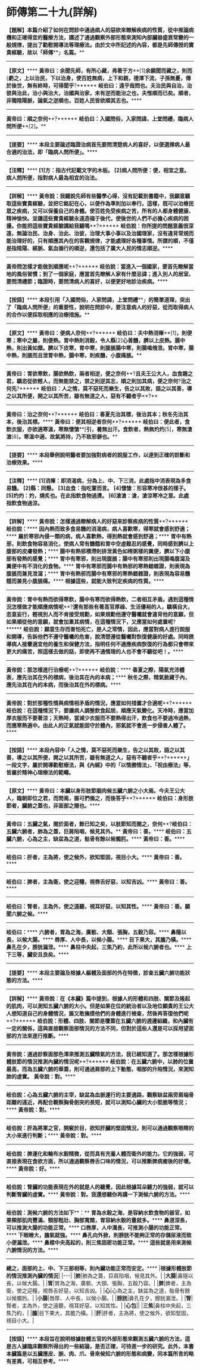 # 師傳第二十九(詳解)




**【題解】本篇介紹了如何在問診中通過病人的惡欲來瞭解疾病的性質，從中推論病機和正確得宜的醫療方法，講述了通過觀察外部形態來測知內部臟器盛衰常變的一般規律，提出了勸慰開導法等理療法。由於文中所記述的內容，都是先師傳授的寶貴經驗，故以「師傳****」****名篇。******
****
**【原文】******
**黃帝曰：余聞先師，有所心藏，弗著于方****[1]****余願聞而藏之，則而****{****虧之，上以治民，下以治身，使百姓無病，上下和親，德澤下流，子孫無憂，傳於後世，無有終時，可得聞乎****?******
**岐伯曰：遠乎哉問也。夫治民與自治，治彼與治此，治小與治大，治國與治家，未有逆而能治之也，夫惟順而已矣。順者，非獨陰陽脈，論氣之逆順也，百姓人民皆欲順其志也。******
****
**黃帝曰：順之奈何****?******
**岐伯曰：入國問俗，入家問諱，上堂問禮，臨病人問所便****[2]****。******
****
**【提要】******
**本段主要論述臨證治病首先要問清楚病人的喜好，以便選擇病人最合適的治法，即「臨病人問所便」。******
****
**【注釋】******
**[1]****方****：****指古代記載文字的木板。******
**[2]****病人問所便****：****便，相宜之意。病人問所便，指對病人最為相宜的治法。******
****
**【詳解】******
**黃帝說：我聽說先師有些醫學心得，沒有記載到書籍中，我願意聽取這些寶貴經驗，並把它銘記在心，以便作為準則加以奉行。這樣，既可以治療民眾之疾病，又可以保養自己的身體。使百姓免受疾病之苦，所有的人都身體健康、精神愉快。並讓這些寶貴經驗永遠造福于後代，使後世的人們不必擔心疾病的困擾。你能把這些寶貴經驗講給我聽嗎****?******
**岐伯說：你所提的問題意義很深遠，無論治民、治身、治此、治彼，治理大事小事以及治國理家，沒有違背常規而能治理好的，只有順應其內在的客觀規律，才能處理好各種事情。所謂的順，不僅是指陰陽、經脈、氣血循行的順逆，還包括了廣大人民的情志順逆。******
****
**黃帝問怎樣才能做到順應呢****?******
**岐伯說：當進入一個國家，要首先瞭解當地的風俗習慣；到了一個家庭，應當首先瞭解人家有什麼忌諱；進入別人的居室，要問清禮節；臨證時，要問清病人的喜好，以便更好地診治疾病。******
****
**【按語】******
**本段引用「入國問俗，人家問諱，上堂問禮****」****的簡單道理，突出了「臨病人問所便****」****的重要性，說明在問診中，要注意病人的好惡，從而取得病人的合作以便採取相應的治療措施。******
****
**【原文】******
**黃帝曰：便病人奈何****?******
**岐伯曰：夫中熱消癉****[1]****，則便寒；寒中之屬，則便熱。胃中熱則消穀，令人縣****[2]****心善饑，臍以上皮熱。腸中熱，則出黃如糜。臍以下皮寒，胃中寒，則腹脹腸中寒，則腸鳴飧泄。胃中寒，腸中熱，則脹而且泄胃中熱，腸中寒，則疾饑，小腹痛脹。******
****
**黃帝曰：胃欲寒飲，腸欲熱飲，兩者相逆，便之奈何****?****且夫王公大人，血食跚之君，驕恣從欲輕人，而無能禁之，禁之則逆其志，順之則加其病，便之奈何****?****治之何先****?******
**岐伯曰：人之情，莫不惡死而樂生，告之以其敗，語之以其善，導之以其所便，開之以其所苦，雖有無道之人，惡有不聽者乎****?**
****
**黃帝曰：治之奈何****?******
**岐伯曰：春夏先治其標，後治其本；秋冬先治其本，後治其標。******
**黃帝曰：便其相逆者奈何****?******
**岐伯曰：便此者，食飲衣服，亦欲適寒溫，寒無悽愴****[****引，暑無出汗。食飲者，熱無灼灼****[5]****，寒無滄滄****[6]****。寒溫中適，故氣將持，乃不致邪僻也。******
****
**【提要】******
**本段舉例說明醫者要加強對病者的說服工作，以達到正確的診斷和治療效果。******
****
**【注釋】******
**[1]****消癉****：****即消渴病，分為上、中、下三消，此處指中消表現為多食易饑。******
**[2]****縣****：****同懸。******
**[3]****血食****：****指吃葷而言。******
**[4]****悽愴****：****形容寒冷很甚的樣子。******
**[5]****灼灼：灼，燒炙也。在此指飲食物過燙。******
**[6]****滄滄：滄，滄涼寒冷之意。此處指飲食物過涼。******
****
**【詳解】******
**黃帝說：怎樣通過瞭解病人的好惡來診察疾病的性質****?******
**岐伯說：******
**因內熱而致多食易饑的消渴病，病人喜歡寒，得寒就會感到舒適；******
**屬於寒邪內侵一類的病，病人喜歡熱，得到熱就會感到舒適；******
**胃中有熱邪，則飲食物容易消化，使病人常有饑餓和胃中空虛難忍的感覺，同時感到臍以上腹部的皮膚發熱；******
**腸中有熱邪積滯則排泄黃色如稀粥樣的糞便，臍以下小腹部有發熱的感覺；******
**胃中有寒邪，則出現腹脹；腸中有寒邪則出現腸鳴腹瀉及糞便中有不消化的食物。******
**胃中有寒邪而腸中有熱邪的寒熱錯雜證，則表現為腹脹而兼見泄瀉；******
**胃中有熱邪而腸中有寒邪的寒熱錯雜證，則表現為容易饑餓而兼見小腹脹痛。******
**根據這些，就能大致判定疾病的性質。******
****
**黃帝說：胃中有熱而欲得寒飲，腸中有寒而欲得熱飲，二者相互矛盾。遇到這種情況怎樣做才能順應病情呢****?****還有那些有著高官厚祿、生活優裕的人，驕橫自大，恣意妄行，輕視別人而不肯接受規勸，如果規勸他遵守醫囑就會違背他的意願，但如果順從他的意願，就會加重其病情，在這種情況下，又應當如何處置呢****?******
**岐伯說：願意生存而害怕死亡，是人之常情，因此，應當對病人進行說服和開導，告訴他們不遵守醫囑的危害，說清楚遵從醫囑對恢復健康的好處。同時誘導病人接暈適宜他的養生和保健方法，指明任何不適應疾病恢復的行為都只會帶來更大的痛苦，照這樣去做的話，即使再不通情理的人也不會不聽從吧！。******
****
**黃帝說：那怎樣進行治療呢****?******
**岐伯說：******
**春夏之際，陽氣充沛體表，應先治其在外的標病，後治其在內的本病；******
**秋冬之際，精氣斂藏于內，應先治其在內的本病，而後治其在外的標病。******
****
**黃帝說：對於那種性情與病情相矛盾的情況，應當如何措置才合適呢****?******
**岐伯說：在這種情況下，要讓病人調整飲食起居，順應天氣變化。天冷時，應當加厚衣服而不要著涼；天熱時，當減少衣服而不要熱得出汗，飲食也不要過冷過熱，而應寒熱適中。由此人的正氣就能固守於體內，邪氣就不會進一步侵害人體了。******
****
**【按語】******
**本段內容中「人之情，莫不惡死而樂生，告之以其敗，語之以其善，導之以其所便，開之以其所苦，雖有無道之人，惡有不聽者乎****?********」****一段文字，屬於開導勸慰療法，與《內經》中的「以情勝情法」、「祝由療法」等，皆屬於精神心理療法的範疇。******
****
**【原文】******
**黃帝曰：本臟以身形肢節胭肉候五臟六腑之小大焉。今夫王公大人，臨朝即位之君，而問焉，誰可捫循之，而後答乎****?******
**岐伯曰：身形肢節者，臟腑之蓋也，非面部之閱也。******
****
**黃帝曰：五臟之氣，閱於面者，餘已知之矣，以肢節知而閱之，奈何****?****岐伯曰：五臟六腑者，肺為之蓋，巨肩陷咽，候見其外。******
**黃帝曰：善。******
**岐伯曰：五臟六腑，心為之主，缺盆為之道，骷骨有餘以候髑肟。******
**黃帝曰：善。******
****
**岐伯曰：肝者，主為將，使之候外，欲知堅固，視目小大。******
**黃帝曰：善。******
****
**岐伯曰：脾者，主為衛，使之迎糧，視唇舌好惡，以知吉凶。******
**黃帝曰：善。******
****
**岐伯曰：腎者，主為外，使之遠聽，視耳好惡，以知其性。******
**黃帝曰：善。願聞六腑之候。******
****
**岐伯曰：******
**六腑者，胃為之海，廣骸、大頸、張胸，五穀乃容。******
**鼻隧以長，以候大腸。******
**唇厚、人中長，以候小腸。******
**目下果大，其膽乃橫。******
**鼻孔在夕，膀胱漏泄。******
**鼻柱中央起，三焦乃約，此所以候六腑者也。******
**上下三等，臟安且良矣。******
****
**【提要】******
**本段主要論及根據人軀體及面部的外在特徵，診查五臟六腑功能狀態的方法。******
****
**【詳解】******
**黃帝說：在《本臟》篇中提到，根據人的形體和四肢、關節及隆起的肌肉，可以測知五臟六腑的大小。但是如果在位的統治者以及地位顯貴的王公大人想知道自己的身體情況，誰又敢撫摸他們的身體進行檢查，然後再答復他們呢****?******
**岐伯說：形體、四肢、關節是覆蓋在五臟六腑的週邊組織，和內臟有一定的關係，這與直接觀察面部情況的方法不同，但對於這些人還是可以採用望面部的方法來進行推斷。******
****
**黃帝說：通過診察面部色澤來推測五臟精氣的方法，我已經知道了。那怎樣根據形體肢節的情況推測內臟的情況呢****?******
**岐伯說：在五臟六腑中，以****肺的位置最高，而為五臟六腑的華蓋，則可通過肩部的上下動態，咽部的升陷情況，來測知肺的虛實。******
**黃帝說：對。******
****
**岐伯說：心為五臟六腑的主宰，缺盆為血脈運行的主要通路，觀察缺盆兩旁肩端骨距離的遠近，再配合觀察胸骨劍突的長短，就可以測知心臟的大小堅脆等情況；******
**黃帝說：對。******
****
**岐伯說：肝為將軍之官，開竅於目，欲知肝臟的堅固情況，則可以通過觀察眼睛的大小來進行判斷；******
**黃帝說：對。******
****
**岐伯說：脾運化和輸布水穀精微，從而具有充養人體而衛外的能力。它的強弱，可直接表現在食欲方面，所以通過觀察唇舌口味的情況，可以推斷脾病癒後的好壞。******
**黃帝說：好。******
****
**岐伯說：腎臟的功能表現在外的就是人的聽覺，因此根據耳朵聽力的強弱，就可以判斷腎臟的虛實。******
**黃帝說：對。我還想聽你再講一下測候六腑的方法。******
********
**岐伯說：測候六腑的方法如下****：**
**胃為水穀之海，是容納水飲食物的器官，如果頰部肌肉豐滿、頸部粗壯、胸部寬闊，胃容納水穀的量就多。******
**鼻道深長，可以推測大腸的功能正常。******
**口唇厚，人中溝長，可推測小腸的功能正常。******
**下眼瞼大，膽氣就強。******
**鼻孔向外掀，則膀胱不能夠正常的存儲尿液而致小便漏泄。******
**鼻樑中央高起的，則三焦固密功能正常。******
**這些就是用來測候六腑情況的方法。******
****
**總之，面部的上、中、下三部相等，則內臟功能正常而安定。******
|**根據形體肢節的情況推測內臟的情況**|
|---|
|**肺**|肺為之蓋，巨肩陷咽，候見其外。|
|**大腸**|鼻隧以長，以候大腸。|
|**胃**|胃為之海，廣骸、大頸、張胸，五穀乃容。|
|**脾**|脾者，主為衛，使之迎糧，視唇舌好惡，以知吉凶。|
|**心**|心為之主，缺盆為之道，骷骨有餘以候髑肟。|
|**小腸**|唇厚、人中長，以候小腸。|
|**膀胱**|鼻孔在夕，膀胱漏泄。|
|**腎**|腎者，主為外，使之遠聽，視耳好惡，以知其性。|
|**心包**||
|**三焦**|鼻柱中央起，三焦乃約，|
|**膽**|目下果大，其膽乃橫。|
|**肝**|肝者，主為將，使之候外，欲知堅固，視目小大。|


****
**【按語】******
**本段旨在說明根據肢體五官的外部形態來觀測五臟六腑的方法，這是古人據臨床觀察所得出的一些結論，是否正確，可待進一步的研究。此外，本書本臟篇是以五臟應皮、脈、肉、爪、骨來候知六腑的形態和病變，同本篇所言的略有差異，可相互參考。******


